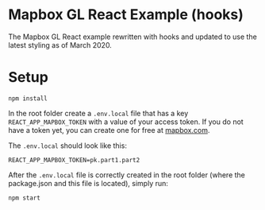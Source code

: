 # Mapbox GL React Example (hooks)

The Mapbox GL React example rewritten with hooks and updated to use the latest styling as of March 2020.

# Setup

```
npm install
```

In the root folder create a `.env.local` file that has a key `REACT_APP_MAPBOX_TOKEN` with a value of your access token. If you do not have a token yet, you can create one for free at [mapbox.com](https://account.mapbox.com).

The `.env.local` should look like this:
```
REACT_APP_MAPBOX_TOKEN=pk.part1.part2
```

After the `.env.local` file is correctly created in the root folder (where the package.json and this file is located), simply run:

```
npm start
```